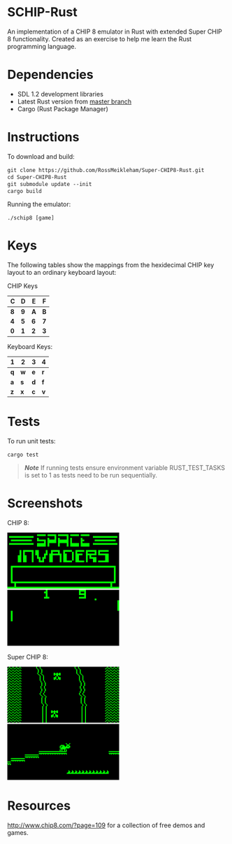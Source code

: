 # SCHIP-Rust

An implementation of a CHIP 8 emulator in Rust with extended Super CHIP 8 functionality. 
Created as an exercise to help me learn the Rust programming language.


# Dependencies

* SDL 1.2 development libraries
* Latest Rust version from [master branch](https://github.com/rust-lang/rust)
* Cargo (Rust Package Manager)



# Instructions

To download and build:
```
git clone https://github.com/RossMeikleham/Super-CHIP8-Rust.git
cd Super-CHIP8-Rust
git submodule update --init
cargo build
```

Running the emulator:
```
./schip8 [game]
```

# Keys


The following tables show the mappings from the hexidecimal CHIP key layout to an ordinary keyboard layout:

CHIP Keys

|C|D|E|F|                      
|---|---|---|---|
|**8**|**9**|**A**|**B**|
|**4**|**5**|**6**|**7**| 
|**0**|**1**|**2**|**3**| 

Keyboard Keys:

|1|2|3|4|                      
|---|---|---|---|
|**q**|**w**|**e**|**r**|
|**a**|**s**|**d**|**f**| 
|**z**|**x**|**c**|**v**| 

# Tests

To run unit tests:
```
cargo test
```
> ***Note*** If running tests ensure environment variable RUST_TEST_TASKS is set to 1 as tests need to be run sequentially.


# Screenshots

CHIP 8:

![Invaders](/images/invaders.png?raw=true)      ![Pong](/images/pong.png?raw=true)

Super CHIP 8:

![Car](/images/car.png?raw=true)      ![ANT](/images/ant.png?raw=true)


# Resources

http://www.chip8.com/?page=109 for a collection of free demos and games.
